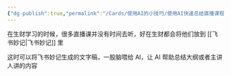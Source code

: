 ```yaml
---
{"dg-publish":true,"permalink":"/Cards/使用AI的小技巧/使用AI快速总结直播课程/","tags":["AI","直播","idea","飞书妙记","使用AI的小技巧"],"noteIcon":"1","created":"2024-03-09","updated":"2024-04-10"}
---
```


在生财学习的时候，很多直播课并没有时间去听，好在生财都会将他们放到 [[飞书妙记\|飞书妙记]] 里

这时可以将飞书妙记生成的文字稿，一股脑喂给 AI，让 AI 帮助总结大纲或者主讲人讲的内容